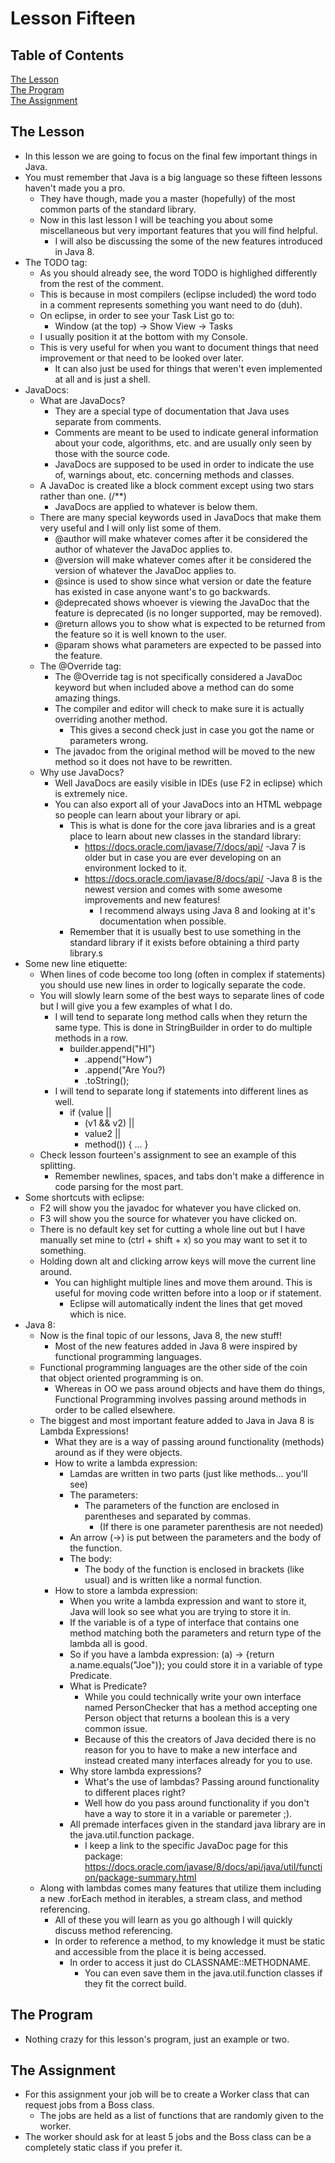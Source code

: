 # Lesson Fifteen

## Table of Contents  
[The Lesson](#lesson)  
[The Program](#program)  
[The Assignment](#assignment)  

<a name="lesson"/>

## The Lesson

 * In this lesson we are going to focus on the final few important things in Java.
 * You must remember that Java is a big language so these fifteen lessons haven't made you a pro.
	 * They have though, made you a master (hopefully) of the most common parts of the standard library.
	 * Now in this last lesson I will be teaching you about some miscellaneous but very important features that you will find helpful.
		 * I will also be discussing the some of the new features introduced in Java 8.
 * The TODO tag:
	 * As you should already see, the word TODO is highlighed differently from the rest of the comment.
	 * This is because in most compilers (eclipse included) the word todo in a comment represents something you want need to do (duh).
	 * On eclipse, in order to see your Task List go to:
		 * Window (at the top) -> Show View -> Tasks
	 * I usually position it at the bottom with my Console.
	 * This is very useful for when you want to document things that need improvement or that need to be looked over later.
		 * It can also just be used for things that weren't even implemented at all and is just a shell.
 * JavaDocs:
	 * What are JavaDocs?
		 * They are a special type of documentation that Java uses separate from comments.
		 * Comments are meant to be used to indicate general information about your code, algorithms, etc. and are usually only seen by those with the source code.
		 * JavaDocs are supposed to be used in order to indicate the use of, warnings about, etc. concerning methods and classes.
	 * A JavaDoc is created like a block comment except using two stars rather than one. (/\*\*)
		 * JavaDocs are applied to whatever is below them.
	 * There are many special keywords used in JavaDocs that make them very useful and I will only list some of them.
		 * @author will make whatever comes after it be considered the author of whatever the JavaDoc applies to.
		 * @version will make whatever comes after it be considered the version of whatever the JavaDoc applies to.
		 * @since is used to show since what version or date the feature has existed in case anyone want's to go backwards.
		 * @deprecated shows whoever is viewing the JavaDoc that the feature is deprecated (is no longer supported, may be removed).
		 * @return allows you to show what is expected to be returned from the feature so it is well known to the user.
		 * @param shows what parameters are expected to be passed into the feature.
	 * The @Override tag:
		 * The @Override tag is not specifically considered a JavaDoc keyword but when included above a method can do some amazing things.
		 * The compiler and editor will check to make sure it is actually overriding another method.
			 * This gives a second check just in case you got the name or parameters wrong.
		 * The javadoc from the original method will be moved to the new method so it does not have to be rewritten.
	 * Why use JavaDocs?
		 * Well JavaDocs are easily visible in IDEs (use F2 in eclipse) which is extremely nice.
		 * You can also export all of your JavaDocs into an HTML webpage so people can learn about your library or api.
			 * This is what is done for the core java libraries and is a great place to learn about new classes in the standard library:
				 * https://docs.oracle.com/javase/7/docs/api/ -Java 7 is older but in case you are ever developing on an environment locked to it.
				 * https://docs.oracle.com/javase/8/docs/api/ -Java 8 is the newest version and comes with some awesome improvements and new features!
					 * I recommend always using Java 8 and looking at it's documentation when possible.
			 * Remember that it is usually best to use something in the standard library if it exists before obtaining a third party library.s
 * Some new line etiquette:
	 * When lines of code become too long (often in complex if statements) you should use new lines in order to logically separate the code.
	 * You will slowly learn some of the best ways to separate lines of code but I will give you a few examples of what I do.
		 * I will tend to separate long method calls when they return the same type.  This is done in StringBuilder in order to do multiple methods in a row.
			 * builder.append("HI")
				 * .append("How")
				 * .append("Are You?)
				 * .toString();
		 * I will tend to separate long if statements into different lines as well.
			 * if (value ||
				 * (v1 && v2) ||
				 * value2 ||
				 * method()) { ... }
	 * Check lesson fourteen's assignment to see an example of this splitting.
		 * Remember newlines, spaces, and tabs don't make a difference in code parsing for the most part.
 * Some shortcuts with eclipse:
	 * F2 will show you the javadoc for whatever you have clicked on.
	 * F3 will show you the source for whatever you have clicked on.
	 * There is no default key set for cutting a whole line out but I have manually set mine to (ctrl + shift + x) so you may want to set it to something.
	 * Holding down alt and clicking arrow keys will move the current line around.
		 * You can highlight multiple lines and move them around.  This is useful for moving code written before into a loop or if statement.
			 * Eclipse will automatically indent the lines that get moved which is nice.
 * Java 8:
	 * Now is the final topic of our lessons, Java 8, the new stuff!
		 * Most of the new features added in Java 8 were inspired by functional programming languages.
	 * Functional programming languages are the other side of the coin that object oriented programming is on.
		 * Whereas in OO we pass around objects and have them do things, Functional Programming involves passing around methods in order to be called elsewhere.
	 * The biggest and most important feature added to Java in Java 8 is Lambda Expressions!
		 * What they are is a way of passing around functionality (methods) around as if they were objects.
		 * How to write a lambda expression:
			 * Lamdas are written in two parts (just like methods... you'll see)
			 * The parameters:
				 * The parameters of the function are enclosed in parentheses and separated by commas.
					 * (If there is one parameter parenthesis are not needed)
			 * An arrow (->) is put between the parameters and the body of the function.
			 * The body:
				 * The body of the function is enclosed in brackets (like usual) and is written like a normal function.
		 * How to store a lambda expression:
			 * When you write a lambda expression and want to store it, Java will look so see what you are trying to store it in.
			 * If the variable is of a type of interface that contains one method matching both the parameters and return type of the lambda all is good.
			 * So if you have a lambda expression:  (a) -> {return a.name.equals("Joe")}; you could store it in a variable of type Predicate<Person>.
			 * What is Predicate?
				 * While you could technically write your own interface named PersonChecker that has a method accepting one Person object that returns a boolean this is a very common issue.
				 * Because of this the creators of Java decided there is no reason for you to have to make a new interface and instead created many interfaces already for you to use.
			 * Why store lambda expressions?
				 * What's the use of lambdas?  Passing around functionality to different places right?
				 * Well how do you pass around functionality if you don't have a way to store it in a variable or paremeter ;).
			 * All premade interfaces given in the standard java library are in the java.util.function package.
				 * I keep a link to the specific JavaDoc page for this package:  https://docs.oracle.com/javase/8/docs/api/java/util/function/package-summary.html
	 * Along with lambdas comes many features that utilize them including a new .forEach method in iterables, a stream class, and method referencing.
		 * All of these you will learn as you go although I will quickly discuss method referencing.
		 * In order to reference a method, to my knowledge it must be static and accessible from the place it is being accessed.
			 * In order to access it just do CLASSNAME::METHODNAME.
				 * You can even save them in the java.util.function classes if they fit the correct build.

<a name="program"/>

## The Program
 * Nothing crazy for this lesson's program, just an example or two.

<a name="assignment"/>

## The Assignment

 * For this assignment your job will be to create a Worker class that can request jobs from a Boss class.
	 * The jobs are held as a list of functions that are randomly given to the worker.
 * The worker should ask for at least 5 jobs and the Boss class can be a completely static class if you prefer it.
